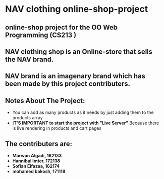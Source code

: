 # NAV clothing online-shop-project
## online-shop project for the OO Web Programming (CS213 ) 

## NAV clothing shop is an Online-store that sells the NAV brand.
## NAV brand is an imagenary brand which has been made by this project contributers.

## Notes About The Project:
- You can add as many products as it needs by just adding them to the products array
- **IT'S IMPORTANT to start the project with "Live Server"**
Because there is live rendering in products and cart pages



## The contributers are:
- **Marwan Algadi, 162133**
- **Hannibal Imter, 172138**
- **Sofian Elfazaa, 162174**
- **mohamed bakosh, 171118**
